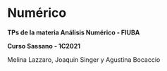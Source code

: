 # Numérico
**TPs de la materia Análisis Numérico - FIUBA**

**Curso Sassano - 1C2021**

Melina Lazzaro, Joaquin Singer y Agustina Bocaccio
